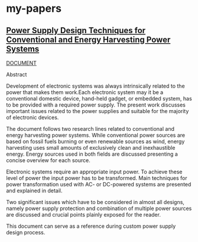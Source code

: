 # my-papers

## [Power Supply Design Techniques for Conventional and Energy Harvesting Power Systems](Power_Supply_Design_Techniques_for_Conventional_and_Energy_Harvesting_Power_Systems.pdf) 

[DOCUMENT](https://github.com/rykovv/my-papers/blob/main/Power_Supply_Design_Techniques_for_Conventional_and_Energy_Harvesting_Power_Systems.pdf "DOCUMENT")

Abstract

Development of electronic systems was always intrinsically related to the power that makes them work.Each electronic system may it be a conventional domestic device, hand-held gadget, or embedded system, has to be provided with a required power supply. The present work discusses important issues related to the power supplies and suitable for the majority of electronic devices.

The document follows two research lines related to conventional and energy harvesting power systems. While conventional power sources are based on fossil fuels burning or even renewable sources as wind, energy harvesting uses small amounts of exclusively clean and inexhaustible energy. Energy sources used in both fields are discussed presenting a concise overview for each source.

Electronic systems require an appropriate input power. To achieve these level of power the input power has to be transformed. Main techniques for power transformation used with AC- or DC-powered systems are presented and explained in detail. 

Two significant issues which have to be considered in almost all designs, namely power supply protection and combination of multiple power sources are discussed and crucial points plainly exposed for the reader.

This document can serve as a reference during custom power supply design process.

